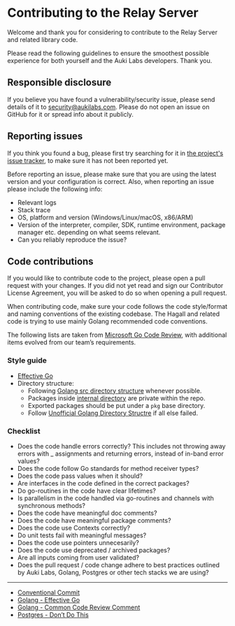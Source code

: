 # Contributing to the Relay Server

Welcome and thank you for considering to contribute to the Relay Server
and related library code.

Please read the following guidelines to ensure the smoothest possible
experience for both yourself and the Auki Labs developers. Thank you.

## Responsible disclosure

If you believe you have found a vulnerability/security issue, please send
details of it to security@aukilabs.com. Please do not open an issue on GitHub
for it or spread info about it publicly.

## Reporting issues

If you think you found a bug, please first try searching for it in
[the project's issue tracker](https://github.com/aukilabs/hagall/issues),
to make sure it has not been reported yet.

Before reporting an issue, please make sure that you are using the latest
version and your configuration is correct. Also, when reporting an issue please
include the following info:

* Relevant logs
* Stack trace
* OS, platform and version (Windows/Linux/macOS, x86/ARM)
* Version of the interpreter, compiler, SDK, runtime environment, package
  manager etc. depending on what seems relevant.
* Can you reliably reproduce the issue?

## Code contributions

If you would like to contribute code to the project, please open a pull request
with your changes. If you did not yet read and sign our
Contributor License Agreement, you will be asked to do so when opening
a pull request.

When contributing code, make sure your code follows the code style/format and
naming conventions of the existing codebase. The Hagall and related code is
trying to use mainly Golang recommended code conventions.

The following lists are taken from
[Microsoft Go Code Review](https://microsoft.github.io/code-with-engineering-playbook/code-reviews/recipes/go/),
with additional items evolved from our team’s requirements.

### Style guide

* [Effective Go](https://golang.org/doc/effective_go.html)
* Directory structure:
  - Following [Golang src directory structure](https://github.com/golang/go/tree/master/src) whenever possible.
  - Packages inside [internal directory](https://go.dev/doc/go1.4#internalpackages) are private within the repo.
  - Exported packages should be put under a `pkg` base directory.
  - Follow [Unofficial Golang Directory Structre](https://github.com/golang-standards/project-layout) if all else failed.


### Checklist

- Does the code handle errors correctly? This includes not throwing away errors with _ assignments and returning errors, instead of in-band error values?
- Does the code follow Go standards for method receiver types?
- Does the code pass values when it should?
- Are interfaces in the code defined in the correct packages?
- Do go-routines in the code have clear lifetimes?
- Is parallelism in the code handled via go-routines and channels with synchronous methods?
- Does the code have meaningful doc comments?
- Does the code have meaningful package comments?
- Does the code use Contexts correctly?
- Do unit tests fail with meaningful messages?
- Does the code use pointers unnecesarily?
- Does the code use deprecated / archived packages?
- Are all inputs coming from user validated?
- Does the pull request / code change adhere to best practices outlined by Auki Labs, Golang, Postgres or other tech stacks we are using?

---

- [Conventional Commit](https://www.conventionalcommits.org/en/v1.0.0/)
- [Golang - Effective Go](https://golang.org/doc/effective_go.html)
- [Golang - Common Code Review Comment](https://github.com/golang/go/wiki/CodeReviewComments)
- [Postgres - Don’t Do This](https://wiki.postgresql.org/wiki/Don%27t_Do_This)
